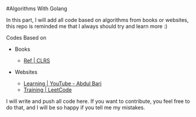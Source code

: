 #Algorithms With Golang

In this part, I will add all code based on algorithms from books or websites,
this repo is reminded me that I always should try and learn more :)

Codes Based on

- Books
    - [Ref | CLRS](https://www.amazon.com/Introduction-Algorithms-3rd-MIT-Press/dp/0262033844)


- Websites
    - [Learning | YouTube - Abdul Bari](https://www.youtube.com/watch?v=0IAPZzGSbME&list=PLDN4rrl48XKpZkf03iYFl-O29szjTrs_O)
    - [Training | LeetCode](https://leetcode.com/)


I will write and push all code here. If you want to contribute, you feel free to do that, and I will be so happy if you tell me my mistakes.

